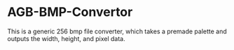 # AGB-BMP-Convertor
This is a generic 256 bmp file converter, which takes a premade palette and outputs the width, height, and pixel data.
